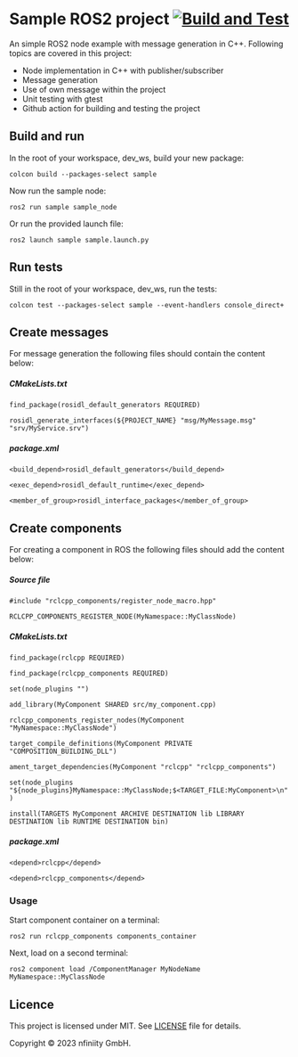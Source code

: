 # Sample ROS2 project [![Build and Test](https://github.com/nfiniity/sample_ros_node/actions/workflows/main.yml/badge.svg)](https://github.com/nfiniity/sample_ros_node/actions/workflows/main.yml)

An simple ROS2 node example with message generation in C++. Following topics are covered in this project:
- Node implementation in C++ with publisher/subscriber
- Message generation
- Use of own message within the project
- Unit testing with gtest
- Github action for building and testing the project

## Build and run

In the root of your workspace, dev_ws, build your new package:

`colcon build --packages-select sample`

Now run the sample node:

`ros2 run sample sample_node`

Or run the provided launch file:

`ros2 launch sample sample.launch.py`

## Run tests

Still in the root of your workspace, dev_ws, run the tests:

`colcon test --packages-select sample --event-handlers console_direct+`

## Create messages

For message generation the following files should contain the content below: 

##### CMakeLists.txt
`find_package(rosidl_default_generators REQUIRED)`

`rosidl_generate_interfaces(${PROJECT_NAME} "msg/MyMessage.msg" "srv/MyService.srv")`

##### package.xml
`<build_depend>rosidl_default_generators</build_depend>`

`<exec_depend>rosidl_default_runtime</exec_depend>`

`<member_of_group>rosidl_interface_packages</member_of_group>`


## Create components

For creating a component in ROS the following files should add the content below: 

##### Source file

`#include "rclcpp_components/register_node_macro.hpp"`

`RCLCPP_COMPONENTS_REGISTER_NODE(MyNamespace::MyClassNode)`

##### CMakeLists.txt

`find_package(rclcpp REQUIRED)`

`find_package(rclcpp_components REQUIRED)`

`set(node_plugins "")`

`add_library(MyComponent SHARED src/my_component.cpp)`

`rclcpp_components_register_nodes(MyComponent "MyNamespace::MyClassNode")`

`target_compile_definitions(MyComponent PRIVATE "COMPOSITION_BUILDING_DLL")`

`ament_target_dependencies(MyComponent "rclcpp" "rclcpp_components")`

`set(node_plugins "${node_plugins}MyNamespace::MyClassNode;$<TARGET_FILE:MyComponent>\n")`

`install(TARGETS MyComponent ARCHIVE DESTINATION lib LIBRARY DESTINATION lib RUNTIME DESTINATION bin)`

##### package.xml

`<depend>rclcpp</depend>`

`<depend>rclcpp_components</depend>`

### Usage

Start component container on a terminal:

`ros2 run rclcpp_components components_container`

Next, load on a second terminal:

`ros2 component load /ComponentManager MyNodeName MyNamespace::MyClassNode`

## Licence

This project is licensed under MIT. See [LICENSE](./LICENSE) file for details.

Copyright © 2023 nfiniity GmbH.
